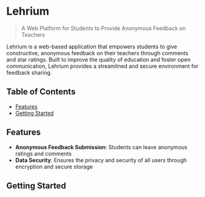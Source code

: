 # Lehrium

> A Web Platform for Students to Provide Anonymous Feedback on Teachers

Lehrium is a web-based application that empowers students to give constructive, anonymous feedback on their teachers through comments and star ratings. Built to improve the quality of education and foster open communication, Lehrium provides a streamlined and secure environment for feedback sharing.

## Table of Contents

- [Features](#features)
- [Getting Started](#getting-started)


## Features

- **Anonymous Feedback Submission**: Students can leave anonymous ratings and comments
- **Data Security**: Ensures the privacy and security of all users through encryption and secure storage


## Getting Started

